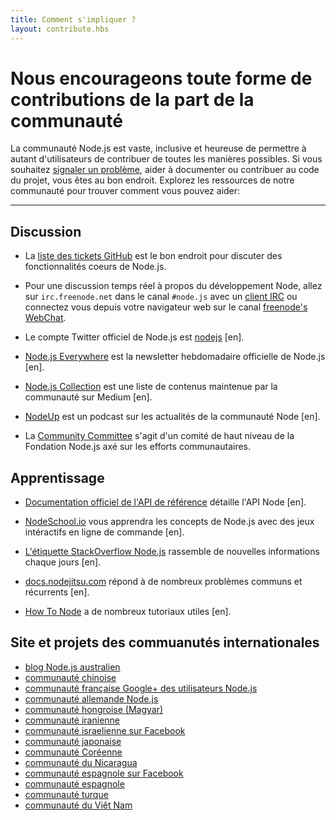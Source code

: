 ```yaml
---
title: Comment s'impliquer ?
layout: contribute.hbs
---
```


# Nous encourageons toute forme de contributions de la part de la communauté 

La communauté Node.js est vaste, inclusive et heureuse de permettre à autant 
d'utilisateurs de contribuer de toutes les manières possibles. Si vous souhaitez
[signaler un problème](https://github.com/nodejs/node/issues), aider à documenter
ou contribuer au code du projet, vous êtes au bon endroit. Explorez les ressources 
de notre communauté pour trouver comment vous pouvez aider:

<hr>

## Discussion

- La [liste des tickets GitHub](https://github.com/nodejs/node/issues) est le bon endroit pour discuter des fonctionnalités coeurs de Node.js.

- Pour une discussion temps réel à propos du développement Node, allez sur `irc.freenode.net` dans le canal `#node.js` avec un [client IRC](https://fr.wikipedia.org/wiki/Liste_de_clients_IRC) ou connectez vous depuis votre navigateur web sur le canal [freenode's WebChat](http://webchat.freenode.net/?channels=node.js).

- Le compte Twitter officiel de Node.js est [nodejs](https://twitter.com/nodejs) [en].

- [Node.js Everywhere](https://newsletter.nodejs.org) est la newsletter hebdomadaire officielle de Node.js [en].

- [Node.js Collection](https://medium.com/the-node-js-collection) est une liste de contenus maintenue par la communauté sur Medium [en].

- [NodeUp](http://nodeup.com) est un podcast sur les actualités de la communauté Node [en].


- La [Community Committee](https://github.com/nodejs/community-committee) s'agit d'un comité de haut niveau de la Fondation Node.js axé sur les efforts communautaires.


## Apprentissage

- [Documentation officiel de l'API de référence](/api) détaille l'API Node [en].

- [NodeSchool.io](http://nodeschool.io) vous apprendra les concepts de Node.js avec des jeux intéractifs en ligne de commande [en].

- [L'étiquette StackOverflow Node.js](http://stackoverflow.com/questions/tagged/node.js) rassemble de nouvelles informations chaque jours [en].

- [docs.nodejitsu.com](http://docs.nodejitsu.com/) répond à de nombreux problèmes communs et récurrents [en].

- [How To Node](http://howtonode.org/) a de nombreux tutoriaux utiles [en].


## Site et projets des commuanutés internationales 

- [blog Node.js australien](http://nodejs.org.au/)
- [communauté chinoise](http://cnodejs.org)
- [communauté française Google+ des utilisateurs Node.js](https://plus.google.com/communities/113346206415381691435)
- [communauté allemande Node.js](http://nodecode.de)
- [communauté hongroise (Magyar)](http://nodehun.blogspot.com/)
- [communauté iranienne](http://nodejs.ir)
- [communauté israelienne sur Facebook](https://www.facebook.com/groups/node.il/)
- [communauté japonaise](http://nodejs.jp/)
- [communauté Coréenne](http://nodejs.github.io/nodejs-ko/)
- [communauté du Nicaragua](http://nodenica.com/)
- [communauté espagnole sur Facebook](https://www.facebook.com/groups/node.es/)
- [communauté espagnole](http://nodehispano.com)
- [communauté turque](http://node.ist/)
- [communauté du Viêt Nam](http://nodejs.vn)
